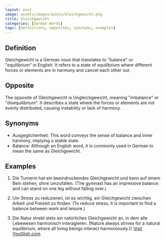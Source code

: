 ```yaml
---
layout: post
image: assets/images/posts/Gleichgewicht.png
title: Gleichgewicht
categories: [German Words]
tags: [definitions, opposites, synonyms, examples]
---
```


## Definition

Gleichgewicht is a German noun that translates to "balance" or "equilibrium" in English. It refers to a state of equilibrium where different forces or elements are in harmony and cancel each other out.

## Opposite

The opposite of Gleichgewicht is Ungleichgewicht, meaning "imbalance" or "disequilibrium". It describes a state where the forces or elements are not evenly distributed, causing instability or lack of harmony.

## Synonyms

- Ausgeglichenheit: This word conveys the sense of balance and inner harmony, implying a stable state.
- Balance: Although an English word, it is commonly used in German to mean the same as Gleichgewicht.

## Examples

1. Die Turnerin hat ein beeindruckendes Gleichgewicht und kann auf einem Bein stehen, ohne umzufallen. (The gymnast has an impressive balance and can stand on one leg without falling over.)

2. Um Stress zu reduzieren, ist es wichtig, ein Gleichgewicht zwischen Arbeit und Freizeit zu finden. (To reduce stress, it is important to find a balance between work and leisure.)

3. Die Natur strebt stets ein natürliches Gleichgewicht an, in dem alle Lebewesen harmonisch interagieren. (Nature always strives for a natural equilibrium, where all living beings interact harmoniously.)\ <a id="yg-widget-0" class="youglish-widget" data-query="Gleichgewicht" data-lang="german" data-components="8412" data-auto-start="0" data-bkg-color="theme_light" data-title="How%20to%20pronounce%20Gleichgewicht%20in%20German"  rel="nofollow" href="https://youglish.com">Visit YouGlish.com</a><script async src="https://youglish.com/public/emb/widget.js" charset="utf-8"></script>